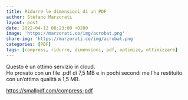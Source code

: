 ```yaml
---
title: Ridurre le dimensioni di un PDF
author: Stefano Marzorati
layout: post
date: 2022-04-12 08:23:00 +0200
image: 'https://marzorati.co/img/acrobat.png'
share-img: 'https://marzorati.co/img/acrobat.png'
categories: [PDF]
tags: [compress, ridurre, dimensioni, pdf, optimize, ottimizzare]
---
```

Questo è un ottimo servizio in cloud.  
Ho provato con un file .pdf di 7,5 MB e in pochi secondi me l&#8217;ha restituito con un&#8217;ottima qualità a 1,5 MB.

<a href="https://smallpdf.com/compress-pdf" target="_blank">https://smallpdf.com/compress-pdf</a>